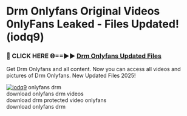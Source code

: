 # Drm Onlyfans Original Videos 0nlyFans Leaked - Files Updated! (iodq9)

<h3>🔴 CLICK HERE 🌐==►► <a href="https://tinyurl.com/3hn5wdd3" rel="nofollow">Drm Onlyfans Updated Files</a></h3>

Get Drm Onlyfans and all content. Now you can access all videos and pictures of Drm Onlyfans. New Updated Files 2025!

[![iodq9](https://i.imgur.com/4HnBqBT.gif)](https://tinyurl.com/3hn5wdd3)
onlyfans drm<br>
download onlyfans drm videos<br>
download drm protected video onlyfans<br>
download onlyfans drm